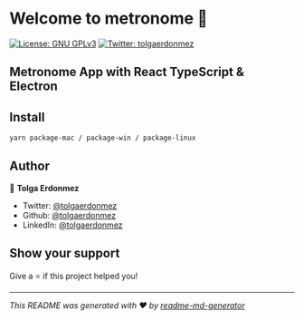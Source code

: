 # Welcome to metronome 👋

[![License: GNU GPLv3](https://img.shields.io/badge/License-GPLv3-yellow.svg)](https://github.com/tolgaerdonmez/metronome/blob/master/LICENSE)
[![Twitter: tolgaerdonmez](https://img.shields.io/twitter/follow/tolgaerdonmez.svg?style=social)](https://twitter.com/tolgaerdonmez)

## Metronome App with React TypeScript & Electron

## Install

```sh
yarn package-mac / package-win / package-linux
```

## Author

👤 **Tolga Erdonmez**

* Twitter: [@tolgaerdonmez](https://twitter.com/tolgaerdonmez)
* Github: [@tolgaerdonmez](https://github.com/tolgaerdonmez)
* LinkedIn: [@tolgaerdonmez](https://linkedin.com/in/tolgaerdonmez)

## Show your support

Give a ⭐️ if this project helped you!


***
_This README was generated with ❤️ by [readme-md-generator](https://github.com/kefranabg/readme-md-generator)_